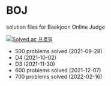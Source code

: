 # BOJ
 solution files for Baekjoon Online Judge
 
[![Solved.ac 프로필](http://mazassumnida.wtf/api/v2/generate_badge?boj=andrewmjk1)](https://solved.ac/andrewmjk1)

- 500 problems solved (2021-09-28)
- D4 (2021-10-02)
- D3 (2021-11-30)
- 600 problems solved (2021-12-07)
- 700 problems solved (2022-02-16)